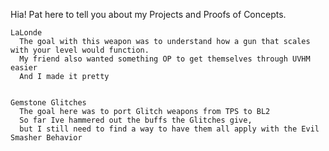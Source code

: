 Hia! Pat here to tell you about my Projects and Proofs of Concepts.

    LaLonde
      The goal with this weapon was to understand how a gun that scales with your level would function.
      My friend also wanted something OP to get themselves through UVHM easier
      And I made it pretty
      
      
    Gemstone Glitches
      The goal here was to port Glitch weapons from TPS to BL2
      So far Ive hammered out the buffs the Glitches give,
      but I still need to find a way to have them all apply with the Evil Smasher Behavior

